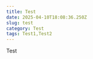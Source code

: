 ```yaml
---
title: Test
date: 2025-04-10T18:08:36.250Z
slug: test
category: Test
tags: Test1,Test2
---
```


Test